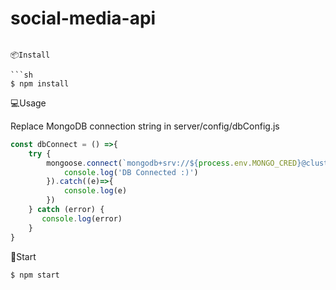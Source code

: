 # social-media-api

```

📦Install

```sh
$ npm install
```
        
💻Usage

Replace MongoDB connection string in server/config/dbConfig.js
```js
const dbConnect = () =>{
    try {
        mongoose.connect(`mongodb+srv://${process.env.MONGO_CRED}@cluster0.8wdm4gd.mongodb.net/BLOG-API`).then(()=>{
            console.log('DB Connected :)')
        }).catch((e)=>{
            console.log(e)
        })
    } catch (error) {
       console.log(error) 
    }
}
```
🚀Start 
```sh
$ npm start
```

<!-- Main folder = "server" -->
